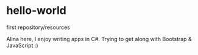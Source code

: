 # hello-world
first repository/resources

Alina here, I enjoy writing apps in C#. Trying to get along with Bootstrap & JavaScript :) 

